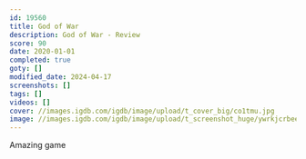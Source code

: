 ```yaml
---
id: 19560
title: God of War
description: God of War - Review
score: 90
date: 2020-01-01
completed: true
goty: []
modified_date: 2024-04-17
screenshots: []
tags: []
videos: []
cover: //images.igdb.com/igdb/image/upload/t_cover_big/co1tmu.jpg
image: //images.igdb.com/igdb/image/upload/t_screenshot_huge/ywrkjcrbeemmb51flsfj.jpg
---
```

Amazing game
